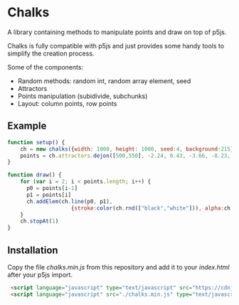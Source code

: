 # Chalks
A library containing methods to manipulate points and draw on top of p5js.

Chalks is fully compatible with p5js and just provides some handy tools to simplify the creation process.

Some of the components:
* Random methods: random int, random array element, seed
* Attractors
* Points manipulation (subidivide, subchunks)
* Layout: column points, row points

## Example
```javascript
function setup() {
    ch = new chalks({width: 1000, height: 1000, seed:4, background:215})
    points = ch.attractors.dejon([500,550], -2.24, 0.43, -3.66, -8.23, 250, 3200)
}

function draw() {
    for (var i = 2; i < points.length; i++) {
      p0 = points[i-1]
      p1 = points[i]
      ch.addElem(ch.line(p0, p1),
                    {stroke:color(ch.rnd(["black","white"])), alpha:ch.rnd(12,52), strokeWidth:ch.rnd(2,4)})
    }
    ch.stopAt(1)
}
```
## Installation
Copy the file _chalks.min.js_ from this repository and add it to your _index.html_ after your p5js import.

```html
 <script language="javascript" type="text/javascript" src="https://cdnjs.cloudflare.com/ajax/libs/p5.js/0.7.1/p5.js"></script>
 <script language="javascript" src="./chalks.min.js" type="text/javascript"></script>
```
